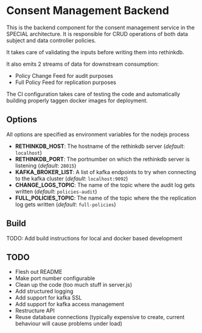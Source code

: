# Consent Management Backend
This is the backend component for the consent management service in the SPECIAL architecture.
It is responsible for CRUD operations of both data subject and data controller policies.

It takes care of validating the inputs before writing them into rethinkdb.

It also emits 2 streams of data for downstream consumption:
* Policy Change Feed for audit purposes
* Full Policy Feed for replication purposes

The CI configuration takes care of testing the code and automatically building properly taggen docker images for deployment.

## Options
All options are specified as environment variables for the nodejs process
* **RETHINKDB_HOST**: The hostname of the rethinkdb server (_default_: `localhost`)
* **RETHINKDB_PORT**: The portnumber on which the rethinkdb server is listening (_default_: `28015`)
* **KAFKA_BROKER_LIST**: A list of kafka endpoints to try when connecting to the kafka cluster (_default_: `localhost:9092`)
* **CHANGE_LOGS_TOPIC**: The name of the topic where the audit log gets written (_default_: `policies-audit`)
* **FULL_POLICIES_TOPIC**: The name of the topic where the the replication log gets written (_default_: `full-policies`)

## Build
TODO: Add build instructions for local and docker based development

## TODO
* Flesh out README
* Make port number configurable
* Clean up the code (too much stuff in server.js)
* Add structured logging
* Add support for kafka SSL
* Add support for kafka access management
* Restructure API
* Reuse database connections (typically expensive to create, current behaviour will cause problems under load)
